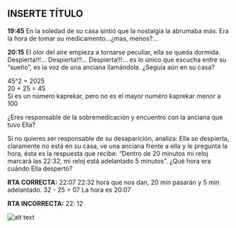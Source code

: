 ## INSERTE TÍTULO

**19:45** En la soledad de su casa sintió que la nostalgia la abrumaba más. Era la hora de tomar su medicamento…¿mas, menos?...

**20:15** El olor del aire empieza a tornarse peculiar, ella se queda dormida. Despierta!!!... Despierta!!!... Despierta!!!... es lo único que escucha entre su “sueño”, es la voz de una anciana llamándola. ¿Seguía aún en su casa?

45^2 = 2025          
20 + 25 = 45     
Sí es un número kaprekar, pero no es el mayor numéro kaprekar menor  a 100

¿Eres responsable de la sobremedicación y encuentro con la anciana que tuvo Ella?

Si no quieres ser responsable de su desaparición, analiza:
Ella se despierta, claramente no está en su casa, ve una anciana frente a ella y le pregunta la hora, ésta es la respuesta que recibe: “Dentro de 20 minutos mi reloj marcará las 22:32, mi reloj está adelantado 5 minutos”. 
¿Qué hora era cuándo Ella despertó?

**RTA CORRECTA:** 22:07           22:32  hora que nos dan,
20 min pasarán y 5 min adelantado.
32 - 25 = 07
La hora es 20:07

**RTA INCORRECTA:** 22: 12

![alt text](https://github.com/soleil-zero/ella_GN/blob/master/Im%C3%A1genes/2/2.0.jpg "title")
